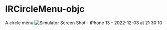 # IRCircleMenu-objc
A circle menu
![Simulator Screen Shot - iPhone 13 - 2022-12-03 at 21 30 10](https://user-images.githubusercontent.com/8003217/205443481-3dcc674a-8356-40b0-af52-32a616842723.png)
